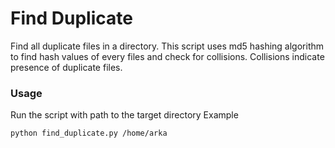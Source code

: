 # Find Duplicate

Find all duplicate files in a directory.
This script uses md5 hashing algorithm to find hash values of every files and check for collisions. Collisions indicate presence of duplicate files. 

### Usage

Run the script with path to the target directory
Example

```
python find_duplicate.py /home/arka
```